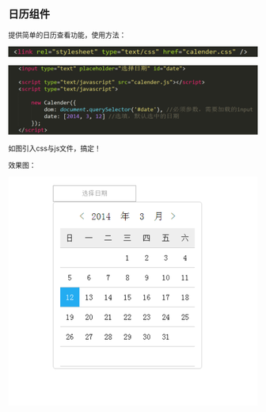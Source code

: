 ## 日历组件

提供简单的日历查看功能，使用方法：

!['图片1'](http://github.com/susantong/my-components/raw/master/calender-component/images/1.png)

!['图片2'](http://github.com/susantong/my-components/raw/master/calender-component/images/2.png)

如图引入css与js文件，搞定！

效果图：

!['图片3'](http://github.com/susantong/my-components/raw/master/calender-component/images/3.png)
